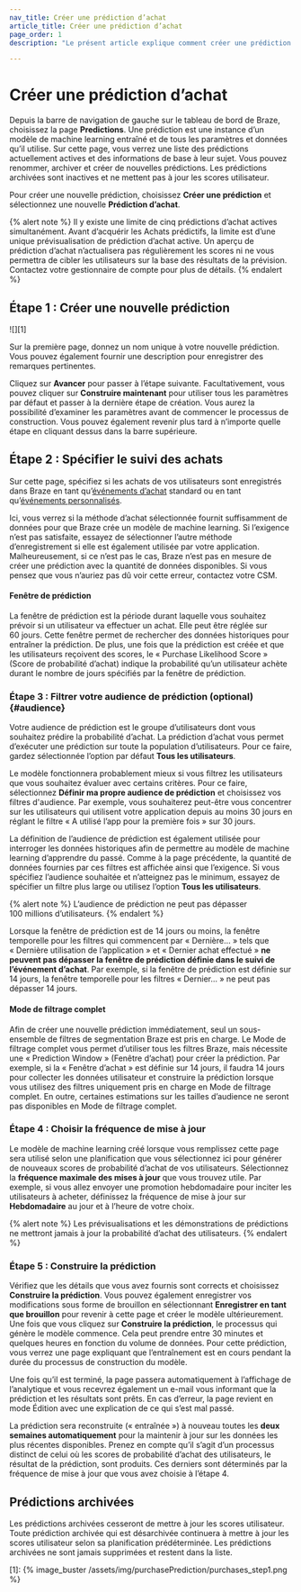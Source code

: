 ```yaml
---
nav_title: Créer une prédiction d’achat
article_title: Créer une prédiction d’achat
page_order: 1
description: "Le présent article explique comment créer une prédiction d’achat dans le tableau de bord de Braze."

---
```


# Créer une prédiction d’achat

Depuis la barre de navigation de gauche sur le tableau de bord de Braze, choisissez la page **Predictions**. Une prédiction est une instance d’un modèle de machine learning entraîné et de tous les paramètres et données qu’il utilise. Sur cette page, vous verrez une liste des prédictions actuellement actives et des informations de base à leur sujet. Vous pouvez renommer, archiver et créer de nouvelles prédictions. Les prédictions archivées sont inactives et ne mettent pas à jour les scores utilisateur. 

Pour créer une nouvelle prédiction, choisissez **Créer une prédiction** et sélectionnez une nouvelle **Prédiction d’achat**.

{% alert note %}
Il y existe une limite de cinq prédictions d’achat actives simultanément. Avant d’acquérir les Achats prédictifs, la limite est d’une unique prévisualisation de prédiction d’achat active. Un aperçu de prédiction d’achat n’actualisera pas régulièrement les scores ni ne vous permettra de cibler les utilisateurs sur la base des résultats de la prévision. Contactez votre gestionnaire de compte pour plus de détails.
{% endalert %}

## Étape 1 : Créer une nouvelle prédiction

![][1]

Sur la première page, donnez un nom unique à votre nouvelle prédiction. Vous pouvez également fournir une description pour enregistrer des remarques pertinentes.

Cliquez sur **Avancer** pour passer à l’étape suivante. Facultativement, vous pouvez cliquer sur **Construire maintenant** pour utiliser tous les paramètres par défaut et passer à la dernière étape de création. Vous aurez la possibilité d’examiner les paramètres avant de commencer le processus de construction. Vous pouvez également revenir plus tard à n’importe quelle étape en cliquant dessus dans la barre supérieure. 

## Étape 2 : Spécifier le suivi des achats

Sur cette page, spécifiez si les achats de vos utilisateurs sont enregistrés dans Braze en tant qu’[événements d’achat]({{site.baseurl}}/user_guide/data_and_analytics/custom_data/purchase_events/) standard ou en tant qu’[événements personnalisés]({{site.baseurl}}/user_guide/data_and_analytics/custom_data/custom_events/).

Ici, vous verrez si la méthode d’achat sélectionnée fournit suffisamment de données pour que Braze crée un modèle de machine learning. Si l’exigence n’est pas satisfaite, essayez de sélectionner l’autre méthode d’enregistrement si elle est également utilisée par votre application. Malheureusement, si ce n’est pas le cas, Braze n’est pas en mesure de créer une prédiction avec la quantité de données disponibles. Si vous pensez que vous n’auriez pas dû voir cette erreur, contactez votre CSM.

#### Fenêtre de prédiction

La fenêtre de prédiction est la période durant laquelle vous souhaitez prévoir si un utilisateur va effectuer un achat. Elle peut être réglée sur 60 jours. Cette fenêtre permet de rechercher des données historiques pour entraîner la prédiction. De plus, une fois que la prédiction est créée et que les utilisateurs reçoivent des scores, le « Purchase Likelihood Score » (Score de probabilité d’achat) indique la probabilité qu’un utilisateur achète durant le nombre de jours spécifiés par la fenêtre de prédiction.

### Étape 3 : Filtrer votre audience de prédiction (optional) {#audience}

Votre audience de prédiction est le groupe d’utilisateurs dont vous souhaitez prédire la probabilité d’achat. La prédiction d’achat vous permet d’exécuter une prédiction sur toute la population d’utilisateurs. Pour ce faire, gardez sélectionnée l’option par défaut **Tous les utilisateurs**.

Le modèle fonctionnera probablement mieux si vous filtrez les utilisateurs que vous souhaitez évaluer avec certains critères. Pour ce faire, sélectionnez **Définir ma propre audience de prédiction** et choisissez vos filtres d'audience. Par exemple, vous souhaiterez peut-être vous concentrer sur les utilisateurs qui utilisent votre application depuis au moins 30 jours en réglant le filtre « A utilisé l’app pour la première fois » sur 30 jours. 

La définition de l’audience de prédiction est également utilisée pour interroger les données historiques afin de permettre au modèle de machine learning d’apprendre du passé. Comme à la page précédente, la quantité de données fournies par ces filtres est affichée ainsi que l’exigence. Si vous spécifiez l’audience souhaitée et n’atteignez pas le minimum, essayez de spécifier un filtre plus large ou utilisez l’option **Tous les utilisateurs**.

{% alert note %}
L’audience de prédiction ne peut pas dépasser 100 millions d’utilisateurs.
{% endalert %}

Lorsque la fenêtre de prédiction est de 14 jours ou moins, la fenêtre temporelle pour les filtres qui commencent par « Dernière… » tels que « Dernière utilisation de l’application » et « Dernier achat effectué » **ne peuvent pas dépasser la fenêtre de prédiction définie dans le suivi de l’événement d’achat**. Par exemple, si la fenêtre de prédiction est définie sur 14 jours, la fenêtre temporelle pour les filtres « Dernier… » ne peut pas dépasser 14 jours.

#### Mode de filtrage complet

Afin de créer une nouvelle prédiction immédiatement, seul un sous-ensemble de filtres de segmentation Braze est pris en charge. Le Mode de filtrage complet vous permet d’utiliser tous les filtres Braze, mais nécessite une « Prediction Window » (Fenêtre d’achat) pour créer la prédiction. Par exemple, si la « Fenêtre d’achat » est définie sur 14 jours, il faudra 14 jours pour collecter les données utilisateur et construire la prédiction lorsque vous utilisez des filtres uniquement pris en charge en Mode de filtrage complet. En outre, certaines estimations sur les tailles d’audience ne seront pas disponibles en Mode de filtrage complet.

### Étape 4 : Choisir la fréquence de mise à jour

Le modèle de machine learning créé lorsque vous remplissez cette page sera utilisé selon une planification que vous sélectionnez ici pour générer de nouveaux scores de probabilité d’achat de vos utilisateurs. Sélectionnez la **fréquence maximale des mises à jour** que vous trouvez utile. Par exemple, si vous allez envoyer une promotion hebdomadaire pour inciter les utilisateurs à acheter, définissez la fréquence de mise à jour sur **Hebdomadaire** au jour et à l’heure de votre choix. 

{% alert note %}
Les prévisualisations et les démonstrations de prédictions ne mettront jamais à jour la probabilité d’achat des utilisateurs. 
{% endalert %}

### Étape 5 : Construire la prédiction

Vérifiez que les détails que vous avez fournis sont corrects et choisissez **Construire la prédiction**. Vous pouvez également enregistrer vos modifications sous forme de brouillon en sélectionnant **Enregistrer en tant que brouillon** pour revenir à cette page et créer le modèle ultérieurement. Une fois que vous cliquez sur **Construire la prédiction**, le processus qui génère le modèle commence. Cela peut prendre entre 30 minutes et quelques heures en fonction du volume de données. Pour cette prédiction, vous verrez une page expliquant que l’entraînement est en cours pendant la durée du processus de construction du modèle.

Une fois qu’il est terminé, la page passera automatiquement à l’affichage de l’analytique et vous recevrez également un e-mail vous informant que la prédiction et les résultats sont prêts. En cas d’erreur, la page revient en mode Édition avec une explication de ce qui s’est mal passé.

La prédiction sera reconstruite (« entraînée ») à nouveau toutes les **deux semaines automatiquement** pour la maintenir à jour sur les données les plus récentes disponibles. Prenez en compte qu’il s’agit d’un processus distinct de celui où les scores de probabilité d’achat des utilisateurs, le résultat de la prédiction, sont produits. Ces derniers sont déterminés par la fréquence de mise à jour que vous avez choisie à l’étape 4.

## Prédictions archivées

Les prédictions archivées cesseront de mettre à jour les scores utilisateur. Toute prédiction archivée qui est désarchivée continuera à mettre à jour les scores utilisateur selon sa planification prédéterminée. Les prédictions archivées ne sont jamais supprimées et restent dans la liste.

[1]: {% image_buster /assets/img/purchasePrediction/purchases_step1.png %}

